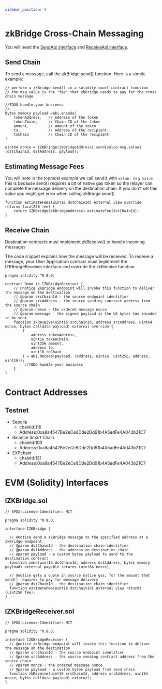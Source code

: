 ```yaml
---
sidebar_position: 9
---
```


# zkBridge Cross-Chain Messaging

You will need the [SendApi interface](#izkbridgesol) and [ReceiveApi interface](#izkbridgereceiversol).

## Send Chain

To send a message, call the zkBridge send() function.
Here is a simple example:

```solidity
// perform a zkBridge send() in a solidity smart contract function
// the msg.value is the "fee" that zkBridge needs to pay for the cross chain message

//TODO handle your business
//.......
bytes memory payload =abi.encode(
    tokenAddress,   // Address of the token
    tokenChain,     // Chain ID of the token
    amount,         // amount of the token
    to,             // Address of the recipient.
    toChain         // Chain ID of the recipient
)

uint64 nonce = IZKBridge(zkBridgeAddress).send{value:msg.value}(dstChainId, dstAddress, payload);
```

## Estimating Message Fees

You will note in the topmost example we call send() with `value: msg.value` this is because send() requires a bit of native gas token so the relayer can complete the message delivery on the destination chain. If you don't set this value you might get error when calling zkBridge.send()

```solidity
function estimateFees(uint16 dstChainId) external view override returns (uint256 fee) {
    return IZKBridge(zkBridgeAddress).estimateFee(dstChainId);
}
```

## Receive Chain

Destination contracts must implement zkReceive() to handle incoming messages

The code snippet explains how the message will be received.
To receive a message, your User Application contract must implement the IZKBridgeReceiver interface and override the zkReceive function

```solidity
pragma solidity ^0.8.0;

contract Demo is IZKBridgeReceiver {
    // @notice ZKBridge endpoint will invoke this function to deliver the message on the destination
    // @param srcChainId - the source endpoint identifier
    // @param srcAddress - the source sending contract address from the source chain
    // @param nonce - the ordered message nonce
    // @param message - the signed payload is the UA bytes has encoded to be sent
    function zkReceive(uint16 srcChainId, address srcAddress, uint64 nonce, bytes calldata payload) external override {
        (
            address tokenAddress,
            uint16 tokenChain,
            uint256 amount,
            address to,
            uint16 toChain
        ) = abi.decode(payload, (address, uint16, uint256, address, uint16));
         //TODO handle your business
    }
}
```

# Contract Addresses

## Testnet

- Sepolia
  - chainId:119
  - Address:0xa8a4547Be2eCe6Dde2Dd91b4A5adFe4A043b21C7
- Binance Smart Chain
  - chainId:103
  - Address:0xa8a4547Be2eCe6Dde2Dd91b4A5adFe4A043b21C7
- EXPchain
  - chainId:131
  - Address:0xa8a4547Be2eCe6Dde2Dd91b4A5adFe4A043b21C7

# EVM (Solidity) Interfaces

## IZKBridge.sol

```solidity
// SPDX-License-Identifier: MIT

pragma solidity ^0.8.0;

interface IZKBridge {

  // @notice send a zkBridge message to the specified address at a zkBridge endpoint.
  // @param dstChainId - the destination chain identifier
  // @param dstAddress - the address on destination chain
  // @param payload - a custom bytes payload to send to the destination contract
  function send(uint16 dstChainId, address dstAddress, bytes memory payload) external payable returns (uint64 nonce);

  // @notice gets a quote in source native gas, for the amount that send() requires to pay for message delivery
  // @param dstChainId - the destination chain identifier
  function estimateFee(uint16 dstChainId) external view returns (uint256 fee);
}
```

## IZKBridgeReceiver.sol

```solidity
// SPDX-License-Identifier: MIT

pragma solidity ^0.8.0;

interface IZKBridgeReceiver {
  // @notice zkBridge endpoint will invoke this function to deliver the message on the destination
  // @param srcChainId - the source endpoint identifier
  // @param srcAddress - the source sending contract address from the source chain
  // @param nonce - the ordered message nonce
  // @param payload - a custom bytes payload from send chain
  function zkReceive(uint16 srcChainId, address srcAddress, uint64 nonce, bytes calldata payload) external;
}
```
